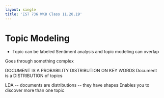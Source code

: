 ```yaml
---
layout: single
title: 'IST 736 WK8 Class 11.20.19'
---
```



# Topic Modeling

* Topic can be labeled
Sentiment analysis and topic modeling can overlap

Goes through something complex 

DOCUMENT IS A PROBABILITY DISTRIBUTION ON KEY WORDS
Document is a DISTRIBUTION of topics

LDA -- documents are distributions -- they have shapes
Enables you to discover more than one topic